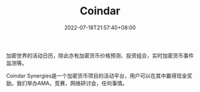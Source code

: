 ﻿---
weight: 
title: "Coindar"
description: "加密世界的活动日历，除此亦有加密货币价格预测、投资组合，实时加密货币事件监测等"
date: 2022-07-18T21:57:40+08:00
lastmod: 2022-07-18T16:45:40+08:00
draft: false
authors: ["june"]
featuredImage: "coindar.jpg"
link: "https://coindar.org/en/synergies/"
tags: ["元宇宙社区","Coindar"]
categories: ["navigation"]
navigation: ["元宇宙社区"]
lightgallery: true
toc: true
pinned: false
recommend: false
recommend1: false
---
加密世界的活动日历，除此亦有加密货币价格预测、投资组合，实时加密货币事件监测等。

Coindar Synergies是一个加密货币项目的活动平台，用户可以在其中赢得现金奖励。我们举办AMA，竞赛，网络研讨会，任何事情。